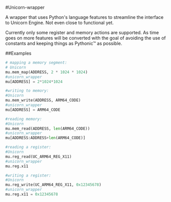 #Unicorn-wrapper

A wrapper that uses Python's language features to streamline the interface to Unicorn Engine. Not even close to functional yet.

Currently only some register and memory actions are supported. As time goes on more features will be converted with the goal of avoiding the use of constants and keeping things as Pythonic™ as possible.

##Examples
```python
# mapping a memory segment:
# Unicorn
mu.mem_map(ADDRESS, 2 * 1024 * 1024)
#unicorn_wrapper
mu[ADDRESS] = 2*1024*1024

#writing to memory:
#Unicorn
mu.mem_write(ADDRESS, ARM64_CODE)
#unicorn_wrapper
mu[ADDRESS] = ARM64_CODE

#reading memory:
#Unicorn
mu.mem_read(ADDRESS, len(ARM64_CODE))
#unicorn_wrapper
mu[ADDRESS:ADDRESS+len(ARM64_CODE)]

#reading a register:
#Unicorn
mu.reg_read(UC_ARM64_REG_X11)
#unicorn_wrapper
mu.reg.x11

#writing a register:
#Unicorn
mu.reg_write(UC_ARM64_REG_X11, 0x12345678)
#unicorn_wrapper
mu.reg.x11 = 0x12345678
```